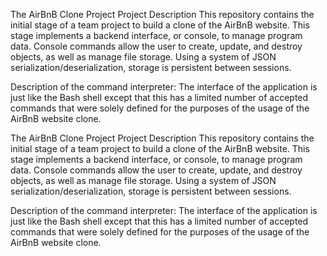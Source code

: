 The AirBnB Clone Project
Project Description
This repository contains the initial stage of a team project to build a clone of the AirBnB website. This stage implements a backend interface, or console, to manage program data. Console commands allow the user to create, update, and destroy objects, as well as manage file storage. Using a system of JSON serialization/deserialization, storage is persistent between sessions.

Description of the command interpreter:
The interface of the application is just like the Bash shell except that this has a limited number of accepted commands that were solely defined for the purposes of the usage of the AirBnB website clone.

The AirBnB Clone Project
Project Description
This repository contains the initial stage of a team project to build a clone of the AirBnB website. This stage implements a backend interface, or console, to manage program data. Console commands allow the user to create, update, and destroy objects, as well as manage file storage. Using a system of JSON serialization/deserialization, storage is persistent between sessions.

Description of the command interpreter:
The interface of the application is just like the Bash shell except that this has a limited number of accepted commands that were solely defined for the purposes of the usage of the AirBnB website clone.
